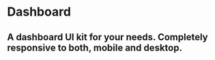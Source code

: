 # Dashboard

## A dashboard UI kit for your needs. Completely responsive to both, mobile and desktop.